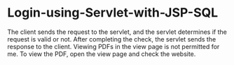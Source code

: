 # Login-using-Servlet-with-JSP-SQL
The client sends the request to the servlet, and the servlet determines if the request is valid or not.
After completing the check, the servlet sends the response to the client. 
Viewing PDFs in the view page is not permitted for me. To view the PDF, open the view page and check the website.
